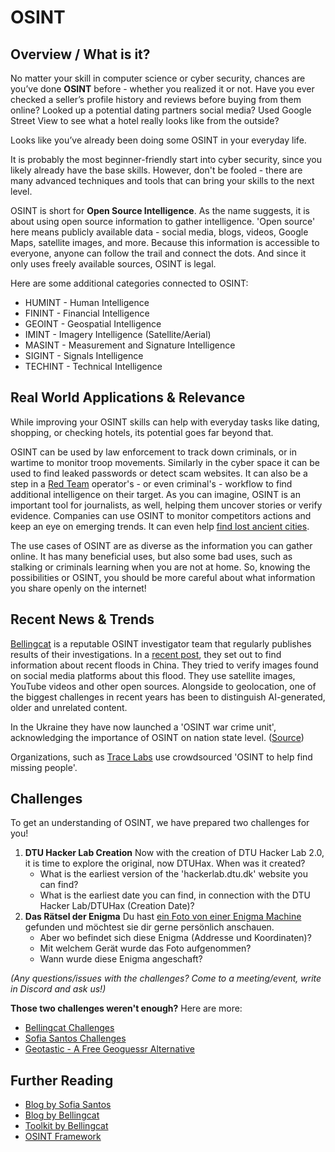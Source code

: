 # OSINT

## Overview / What is it?
No matter your skill in computer science or cyber security, chances are you’ve done **OSINT** before - whether you realized it or not. Have you ever checked a seller’s profile history and reviews before buying from them online? Looked up a potential dating partners social media? Used Google Street View to see what a hotel really looks like from the outside? 

Looks like you’ve already been doing some OSINT in your everyday life.

It is probably the most beginner-friendly start into cyber security, since you likely already have the base skills. However, don't be fooled - there are many advanced techniques and tools that can bring your skills to the next level.

OSINT is short for **Open Source Intelligence**. As the name suggests, it is about using open source information to gather intelligence. 'Open source' here means publicly available data - social media, blogs, videos, Google Maps, satellite images, and more. 
Because this information is accessible to everyone, anyone can follow the trail and connect the dots. And since it only uses freely available sources, OSINT is legal.

Here are some additional categories connected to OSINT:
- HUMINT - Human Intelligence
- FININT - Financial Intelligence
- GEOINT - Geospatial Intelligence
- IMINT - Imagery Intelligence (Satellite/Aerial)
- MASINT - Measurement and Signature Intelligence
- SIGINT - Signals Intelligence
- TECHINT - Technical Intelligence

## Real World Applications & Relevance
While improving your OSINT skills can help with everyday tasks like dating, shopping, or checking hotels, its potential goes far beyond that.

OSINT can be used by law enforcement to track down criminals, or in wartime to monitor troop movements.
Similarly in the cyber space it can be used to find leaked passwords or detect scam websites. It can also be a step in a [Red Team](red_team.md) operator's - or even criminal's - workflow to find additional intelligence on their target.
As you can imagine, OSINT is an important tool for journalists, as well, helping them uncover stories or verify evidence.
Companies can use OSINT to monitor competitors actions and keep an eye on emerging trends. 
It can even help [find lost ancient cities](https://www.bbc.com/news/articles/crmznzkly3go).

The use cases of OSINT are as diverse as the information you can gather online. It has many beneficial uses, but also some bad uses, such as stalking or criminals learning when you are not at home. So, knowing the possibilities or OSINT, you should be more careful about what information you share openly on the internet!

## Recent News & Trends
[Bellingcat](https://www.bellingcat.com/) is a reputable OSINT investigator team that regularly publishes results of their investigations. In a [recent post](https://www.bellingcat.com/news/2025/08/08/strongwhat-can-open-sources-reveal-about-beijings-deadly-floods-strong/), they set out to find information about recent floods in China. They tried to verify images found on social media platforms about this flood. They use satellite images, YouTube videos and other open sources. Alongside to geolocation, one of the biggest challenges in recent years has been to distinguish AI-generated, older and unrelated content.

In the Ukraine they have now launched a 'OSINT war crime unit', acknowledging the importance of OSINT on nation state level. ([Source](https://osint-news.com/2025/05/28/ukraines-prosecutors-launch-osint-war-crime-unit/))

Organizations, such as [Trace Labs](https://www.tracelabs.org/) use crowdsourced 'OSINT to help find missing people'. 

## Challenges
To get an understanding of OSINT, we have prepared two challenges for you!

1. **DTU Hacker Lab Creation**
	Now with the creation of DTU Hacker Lab 2.0, it is time to explore the original, now DTUHax. When was it created?
	- What is the earliest version of the 'hackerlab.dtu.dk' website you can find? 
	- What is the earliest date you can find, in connection with the DTU Hacker Lab/DTUHax (Creation Date)?
2. **Das Rätsel der Enigma**
	Du hast [ein Foto von einer Enigma Machine](enigma.dng) gefunden und möchtest sie dir gerne persönlich anschauen.
	- Aber wo befindet sich diese Enigma (Addresse und Koordinaten)?
	- Mit welchem Gerät wurde das Foto aufgenommen?
	- Wann wurde diese Enigma angeschaft?

*(Any questions/issues with the challenges? Come to a meeting/event, write in Discord and ask us!)*

**Those two challenges weren't enough?** 
Here are more:
- [Bellingcat Challenges](https://challenge.bellingcat.com/)
- [Sofia Santos Challenges](https://gralhix.com/list-of-osint-exercises/)
- [Geotastic - A Free Geoguessr Alternative](https://geotastic.net/home)

## Further Reading
- [Blog by Sofia Santos](https://gralhix.com/)
- [Blog by Bellingcat](https://www.bellingcat.com/)
- [Toolkit by Bellingcat](https://bellingcat.gitbook.io/toolkit/)
- [OSINT Framework](https://osintframework.com/ )
